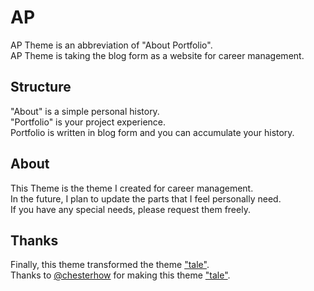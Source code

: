 # AP
AP Theme is an abbreviation of "About Portfolio".  
AP Theme is taking the blog form as a website for career management.  


## Structure
"About" is a simple personal history.  
"Portfolio" is your project experience.  
Portfolio is written in blog form and you can accumulate your history.  


## About
This Theme is the theme I created for career management.  
In the future, I plan to update the parts that I feel personally need.  
If you have any special needs, please request them freely.  


## Thanks
Finally, this theme transformed the theme ["tale"](https://github.com/chesterhow/tale).  
Thanks to [@chesterhow](https://github.com/chesterhow) for making this theme ["tale"](https://github.com/chesterhow/tale).  
